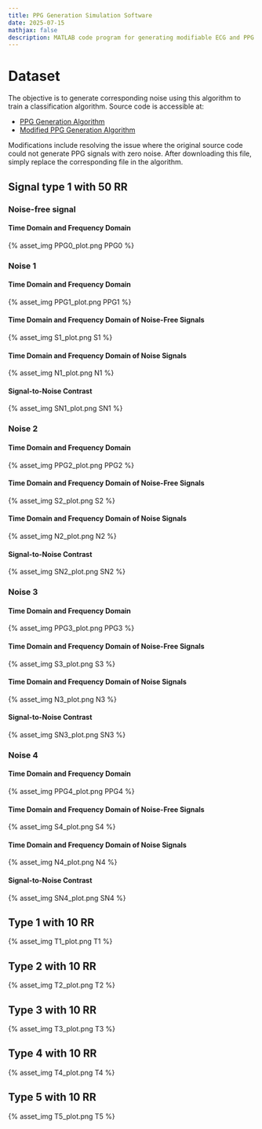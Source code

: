 ```yaml
---
title: PPG Generation Simulation Software
date: 2025-07-15
mathjax: false
description: MATLAB code program for generating modifiable ECG and PPG simulation signals. Noise can be added according to different scenarios to simulate real-world measurement conditions. Flexible modification is possible for signal duration, sampling frequency (PPG - 75 to 1000 Hz; ECG - 250 to 1000 Hz), abnormal ECG duration, and noise type and intensity.
---
```


# Dataset
The objective is to generate corresponding noise using this algorithm to train a classification algorithm. Source code is accessible at: 
- [PPG Generation Algorithm](https://nuage.lip6.fr/index.php/s/Mg2r8KswAPrE9Ta)
- [Modified PPG Generation Algorithm](https://nuage.lip6.fr/index.php/s/NmpaTdCfmtRt6fX)

Modifications include resolving the issue where the original source code could not generate PPG signals with zero noise. After downloading this file, simply replace the corresponding file in the algorithm.

## Signal type 1 with 50 RR
### Noise-free signal
#### Time Domain and Frequency Domain
{% asset_img PPG0_plot.png PPG0 %}
### Noise 1
#### Time Domain and Frequency Domain
{% asset_img PPG1_plot.png PPG1 %}
#### Time Domain and Frequency Domain of Noise-Free Signals
{% asset_img S1_plot.png S1 %}
#### Time Domain and Frequency Domain of Noise Signals
{% asset_img N1_plot.png N1 %}
#### Signal-to-Noise Contrast
{% asset_img SN1_plot.png SN1 %}
### Noise 2
#### Time Domain and Frequency Domain
{% asset_img PPG2_plot.png PPG2 %}
#### Time Domain and Frequency Domain of Noise-Free Signals
{% asset_img S2_plot.png S2 %}
#### Time Domain and Frequency Domain of Noise Signals
{% asset_img N2_plot.png N2 %}
#### Signal-to-Noise Contrast
{% asset_img SN2_plot.png SN2 %}
### Noise 3
#### Time Domain and Frequency Domain
{% asset_img PPG3_plot.png PPG3 %}
#### Time Domain and Frequency Domain of Noise-Free Signals
{% asset_img S3_plot.png S3 %}
#### Time Domain and Frequency Domain of Noise Signals
{% asset_img N3_plot.png N3 %}
#### Signal-to-Noise Contrast
{% asset_img SN3_plot.png SN3 %}
### Noise 4
#### Time Domain and Frequency Domain
{% asset_img PPG4_plot.png PPG4 %}
#### Time Domain and Frequency Domain of Noise-Free Signals
{% asset_img S4_plot.png S4 %}
#### Time Domain and Frequency Domain of Noise Signals
{% asset_img N4_plot.png N4 %}
#### Signal-to-Noise Contrast
{% asset_img SN4_plot.png SN4 %}
## Type 1 with 10 RR
{% asset_img T1_plot.png T1 %}
## Type 2 with 10 RR
{% asset_img T2_plot.png T2 %}
## Type 3 with 10 RR
{% asset_img T3_plot.png T3 %}
## Type 4 with 10 RR
{% asset_img T4_plot.png T4 %}
## Type 5 with 10 RR
{% asset_img T5_plot.png T5 %}
